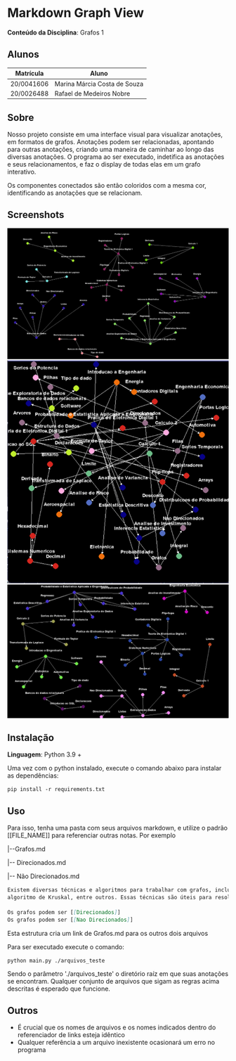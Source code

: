 # Markdown Graph View

**Conteúdo da Disciplina**: Grafos 1<br>

## Alunos
|Matrícula | Aluno |
| -- | -- |
| 20/0041606  |  Marina Márcia Costa de Souza |
| 20/0026488  |  Rafael de Medeiros Nobre |

## Sobre 

Nosso projeto consiste em uma interface visual para visualizar anotações, em formatos de grafos. Anotações podem ser relacionadas, apontando para outras anotações, criando uma maneira de caminhar ao longo das diversas anotações. O programa ao ser executado, indetifica as anotações e seus relacionamentos, e faz o display de todas elas em um grafo interativo.

Os componentes conectados são então coloridos com a mesma cor, identificando as anotações que se relacionam.


## Screenshots

![ScreenShot1](./assets/sc1.png)
![ScreenShot1](./assets/sc2.png)
![ScreenShot3](./assets/sc3.png) 

## Instalação 
**Linguagem**: Python 3.9 + <br>

Uma vez com o python instalado, execute o comando abaixo para instalar as dependências:

```terminal
pip install -r requirements.txt
```
## Uso 

Para isso, tenha uma pasta com seus arquivos markdown, e utilize o padrão [[FILE_NAME]] para referenciar outras notas. Por exemplo

|--Grafos.md

|-- Direcionados.md

|-- Não Direcionados.md


```markdown (Grafos.md)
Existem diversas técnicas e algoritmos para trabalhar com grafos, incluindo busca em profundidade, busca em largura, algoritmo de Dijkstra, 
algoritmo de Kruskal, entre outros. Essas técnicas são úteis para resolver problemas de caminho mais curto, árvores geradoras mínimas, fluxo máximo, entre outros.

Os grafos podem ser [[Direcionados]]
Os grafos podem ser [[Nao Direcionados]]
```

Esta estrutura cria um link de Grafos.md para os outros dois arquivos

Para ser executado execute o comando:

```
python main.py ./arquivos_teste
```

Sendo o parâmetro './arquivos_teste' o diretório raíz em que suas anotações se encontram. Qualquer conjunto de arquivos que sigam as regras acima descritas é esperado que funcione.

## Outros 
- É crucial que os nomes de arquivos e os nomes indicados dentro do referenciador de links esteja idêntico
- Qualquer referência a um arquivo inexistente ocasionará um erro no programa




